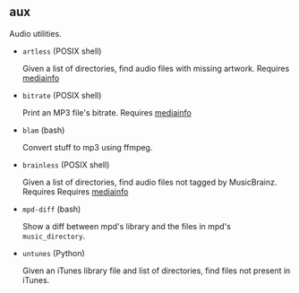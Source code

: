 aux
---

Audio utilities.

* `artless` (POSIX shell)

  Given a list of directories, find audio files with missing artwork.
  Requires [mediainfo][mi]

* `bitrate` (POSIX shell)

  Print an MP3 file's bitrate. Requires [mediainfo][mi]

* `blam` (bash)

  Convert stuff to mp3 using ffmpeg.

* `brainless` (POSIX shell)

  Given a list of directories, find audio files not tagged by
  MusicBrainz. Requires Requires [mediainfo][mi]

* `mpd-diff` (bash)

  Show a diff between mpd's library and the files in mpd's
  `music_directory`.

* `untunes` (Python)

  Given an iTunes library file and list of directories, find files not
  present in iTunes.

[mi]: https://mediaarea.net/en/MediaInfo
